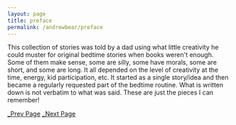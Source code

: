 ```yaml
---
layout: page
title: preface
permalink: /andrewbear/preface
---
```


This collection of stories was told by a dad using what little creativity he could muster for original bedtime stories when books weren't enough. Some of them make sense, some are silly, some have morals, some are short, and some are long. It all depended on the level of creativity at the time, energy, kid participation, etc. It started as a single story/idea and then became a regularly requested part of the bedtime routine. What is written down is not verbatim to what was said. These are just the pieces I can remember!


[_Prev Page](/andrewbear)     [_Next Page](/andrewbear/story1)
